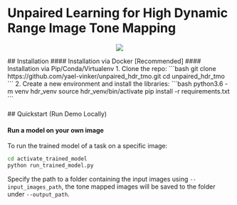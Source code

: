 # Unpaired Learning for High Dynamic Range Image Tone Mapping
<!-- ![](results/teaser.jpg?raw=true) -->
<p align='center'>  
  <img src='imgs/results/teaser.jpg' />
</p>
## Installation
#### Installation via Docker [Recommended]
#### Installation via Pip/Conda/Virtualenv
1.  Clone the repo:
```bash
git clone https://github.com/yael-vinker/unpaired_hdr_tmo.git
cd unpaired_hdr_tmo
```
2. Create a new environment and install the libraries:
```bash
python3.6 -m venv hdr_venv
source hdr_venv/bin/activate
pip install -r requirements.txt
```

<br>
<br>
## Quickstart (Run Demo Locally)

#### Run a model on your own image

To run the trained model of a task on a specific image:

```bash
cd activate_trained_model
python run_trained_model.py
```
Specify the path to a folder containing the input images using `--input_images_path`, the tone mapped images will be saved to the folder under `--output_path`.

